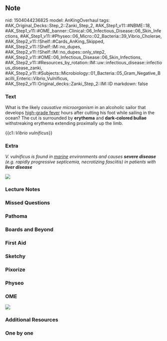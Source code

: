 ## Note
nid: 1504044236825
model: AnKingOverhaul
tags: #AK_Original_Decks::Step_2::Zanki_Step_2, #AK_Step1_v11::#NBME::18, #AK_Step1_v11::#OME_banner::Clinical::06_Infectious_Disease::06_Skin_Infections, #AK_Step1_v11::#Physeo::06_Micro::02_Bacteria::39_Vibrio_Cholerae, #AK_Step2_v11::!Shelf::#Cards_AnKing_Skipped, #AK_Step2_v11::!Shelf::IM::no_dupes, #AK_Step2_v11::!Shelf::IM::no_dupes::only_step2, #AK_Step2_v11::#OME::06_Infectious_Disease::06_Skin_Infections, #AK_Step2_v11::#Resources_by_rotation::IM::uw::infectious_disease::infectious_disease_zanki, #AK_Step2_v11::#Subjects::Microbiology::01_Bacteria::05_Gram_Negative_Bacilli_Enteric::Vibrio_Vulnificus, #AK_Step2_v11::Original_decks::Zanki_Step_2::IM::ID
markdown: false

### Text
What is the likely <i>causative microorganism</i> in an alcoholic
sailor that develops <u>high-grade fever</u> hours after cutting
his foot while sailing in the ocean? The cut is surrounded by
<b>erythema</b> and <b>dark-colored bullae</b> withstreaking
erythema extending proximally up the limb.
<div>
  <div>
    <div>
      {{c1::<i>Vibrio vulnificus</i>}}
    </div>
  </div>
</div>

### Extra
<i>V. vulnificus is found in <u>marine</u> environments and causes
<b>severe disease</b> (e.g. rapidly progressive septicemia,
necrotizing fasciitis) in patients with <b>liver disease</b></i>
<div>
  <i><img src="vibrio.png"></i>
</div>

### Lecture Notes


### Missed Questions


### Pathoma


### Boards and Beyond


### First Aid


### Sketchy


### Pixorize


### Physeo


### OME
<div class="ome-widget">
  <a href=
  "https://onlinemeded.org/spa/infectious-disease/skin-infections/acquire?ref=anki">
  <img src="_OME_AnkiFlashcards_Lesson_6.png"></a>
</div>

### Additional Resources


### One by one

